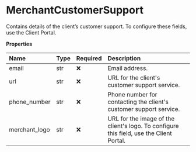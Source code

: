 # MerchantCustomerSupport

Contains details of the client’s customer support. To configure these fields, use the Client Portal.

**Properties**

| Name          | Type | Required | Description                                                                             |
| :------------ | :--- | :------- | :-------------------------------------------------------------------------------------- |
| email         | str  | ❌       | Email address.                                                                          |
| url           | str  | ❌       | URL for the client's customer support service.                                          |
| phone_number  | str  | ❌       | Phone number for contacting the client's customer support service.                      |
| merchant_logo | str  | ❌       | URL for the image of the client's logo. To configure this field, use the Client Portal. |
